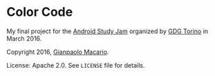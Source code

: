# Color Code

My final project for the [Android Study Jam](http://android-studyjam.eventbrite.it/) organized by [GDG Torino](https://www.facebook.com/gdgtorino) in March 2016.

Copyright 2016, [Gianpaolo Macario](https://gmacario.github.io/).

License: Apache 2.0. See `LICENSE` file for details.

<!-- EOF -->
